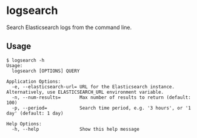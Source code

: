 # logsearch

Search Elasticsearch logs from the command line.

## Usage

```
$ logsearch -h
Usage:
  logsearch [OPTIONS] QUERY

Application Options:
  -e, --elasticsearch-url= URL for the Elasticsearch instance. Alternatively, use ELASTICSEARCH_URL environment variable.
  -n, --num-results=       Max number of results to return (default: 100)
  -p, --period=            Search time period, e.g. '3 hours', or '1 day' (default: 1 day)

Help Options:
  -h, --help               Show this help message
```

